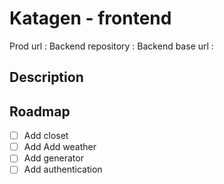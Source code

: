 # Katagen - frontend

Prod url :
Backend repository : 
Backend base url : 

## Description

## Roadmap 
- [ ] Add closet
- [ ] Add Add weather
- [ ] Add generator
- [ ] Add authentication
